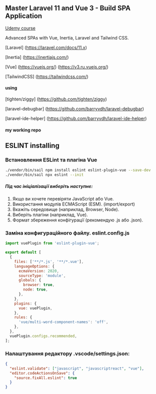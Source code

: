 
## Master Laravel 11 and Vue 3 - Build SPA Application

[Udemy course](https://www.udemy.com/course/master-laravel-6-with-vuejs-fullstack-development)

<p>
Advanced SPAs with Vue, Inertia, Laravel and Tailwind CSS.
</p>

[Laravel] (https://laravel.com/docs/11.x)

[Inertia] (https://inertiajs.com/)

[Vue] (https://vuejs.org/)   (https://v3.ru.vuejs.org/)


[TailwindCSS] (https://tailwindcss.com/)

#### using

[tighten/ziggy]  (https://github.com/tighten/ziggy)

[laravel-debugbar]  (https://github.com/barryvdh/laravel-debugbar)

[laravel-ide-helper] (https://github.com/barryvdh/laravel-ide-helper)


####  my working repo





## ESLINT installing

### Встановлення ESLint та плагіна Vue

```bash
./vendor/bin/sail npm install eslint eslint-plugin-vue --save-dev
./vendor/bin/sail npx eslint --init
```

##### Під час ініціалізації виберіть наступне:

1. Якщо ви хочете перевіряти JavaScript або Vue.
2. Використання модулів ECMAScript (ESM). (import/export)
3. Вкажіть середовище (наприклад, Browser, Node).
4. Виберіть плагіни (наприклад, Vue).
5. Формат збереження конфігурації (рекомендую .js або .json).

### Заміна конфигураційного файлу. eslint.config.js

```js
import vuePlugin from 'eslint-plugin-vue';

export default [
  {
    files: ['**/*.js', '**/*.vue'],
    languageOptions: {
      ecmaVersion: 2020,
      sourceType: 'module',
      globals: {
        browser: true,
        node: true,
      },
    },
    plugins: {
      vue: vuePlugin,
    },
    rules: {
      'vue/multi-word-component-names': 'off',
    },
  },
  vuePlugin.configs.recommended,
];
```

### Налаштування редактору .vscode/settings.json:

```json
{
  "eslint.validate": ["javascript", "javascriptreact", "vue"],
  "editor.codeActionsOnSave": {
    "source.fixAll.eslint": true
  }
}
```

